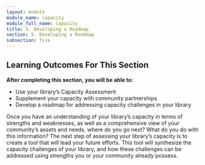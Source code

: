 ```yaml
---
layout: module
module_name: capacity
module_full_name: Capacity
title: 5. Developing a Roadmap
section: 5. Developing a Roadmap
subsection: five
---
```


## Learning Outcomes For This Section

**After completing this section, you will be able to:**
<ul class="fancy">
	<li>Use your library’s Capacity Assessment</li>
  <li>Supplement your capacity with community partnerships</li>
  <li>Develop a roadmap for addressing capacity challenges in your library</li>
</ul>


Once you have an understanding of your library’s capacity in terms of strengths and weaknesses, as well as a comprehensive view of your community’s assets and needs, where do you go next? What do you do with this information? The next step of assessing your library’s capacity is to create a tool that will lead your future efforts. This tool will synthesize the capacity challenges of your library, and how these challenges can be addressed using strengths you or your community already possess.
